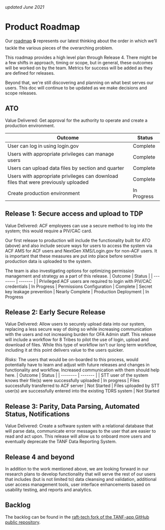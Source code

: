 _updated June 2021_
# Product Roadmap
Our [roadmap](https://app.mural.co/invitation/mural/raft2792/1629476801275?sender=laurenfrohlich3146&key=5328c2c6-a097-4b3d-bcf7-f2e551a01a72) :lock: represents our latest thinking about the order in which we’ll tackle the various pieces of the overarching problem.

This roadmap provides a high level plan through Release 4. There might be a few shifts in approach, timing or scope, but in general, these outcomes will be worked on by the team. Metrics for success will be added as they are defined for releases.

Beyond that, we're still discovering and planning on what best serves our users. This doc will continue to be updated as we make decisions and scope releases. 

## ATO  
Value Delivered: Get approval for the authority to operate and create a production environment. 

| Outcome | Status | 
| -------- | ------- | 
| User can log in using login.gov | Complete
| Users with appropriate privileges can manage users | Complete
| Users can upload data files by section and quarter | Complete
| Users with appropriate privileges can download files that were previously uploaded     | Complete
|Create production environment | In Progress

## Release 1: Secure access and upload to TDP
Value Delivered: ACF employees can use a secure method to log into the system; this would require a PIV/CAC card.

Our first release to production will include the functionality built for ATO (above) and also include secure ways for users to access the system via ACF AMS for ACF users and NextGen XMS/Login.gov for non-ACF users. It is important that these measures are put into place before sensitive production data is uploaded to the system.

The team is also investigating options for optimizing permission management and strategy as a part of this release. 
| Outcome | Status | 
| -------- | ------- | 
| Privileged ACF users are required to login with PIV/CAC credentials | In Progress
| Permissions Configuration | Complete
| Secret key leakage prevention | Nearly Complete
| Production Deployment | In Progress


## Release 2: Early Secure Release
Value Delivered: Allow users to securely upload data into our system, replacing a less secure way of doing so while increasing communication with the users and not increasing burden for OFA Admin staff. This release will include a workflow for 8 Tribes to pilot the use of login, upload and download of files. While this type of workflow isn't our long term workflow, including it at this point delivers value to the users quicker. 

_Risks:_ The users that would be on-boarded to this process, would potentially have to learn and adjust with future releases and changes in functionality and workflow. Increased communication with them should help here.
| Outcome | Status | 
| -------- | ------- | 
| STT user of the system knows their file(s) were successfully uploaded | In progress
| Files successfully transferred to ACF server | Not Started
| Files uploaded by STT user(s) are successfully entered into the existing TDRS system | Not Started

## Release 3: Parity, Data Parsing, Automated Status, Notifications
Value Delivered: Create a software system with a relational database that will parse data, communicate error messages to the user that are easier to read and act upon. This release will allow us to onboard more users and eventually deprecate the TANF Data Reporting System.

## Release 4 and beyond
In addition to the work mentioned above, we are looking forward in our research plans to develop functionality that will serve the rest of our users that includes (but is not limited to) data cleansing and validation, additional user access management tools, user interface enhancements based on usability testing, and reports and analytics. 

## Backlog
The backlog can be found in the [raft-tech fork of the TANF-app GitHub public repository](https://github.com/raft-tech/TANF-app/issues).
